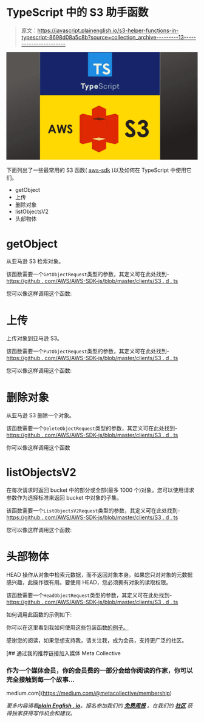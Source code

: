 # TypeScript 中的 S3 助手函数

> 原文：<https://javascript.plainenglish.io/s3-helper-functions-in-typescript-8698d08a5c8b?source=collection_archive---------13----------------------->

![](img/f381437bbf1603c784e6818fe6cc52f6.png)

下面列出了一些最常用的 S3 函数( [aws-sdk](https://github.com/aws/aws-sdk-js) )以及如何在 TypeScript 中使用它们。

*   getObject
*   上传
*   删除对象
*   listObjectsV2
*   头部物体

# getObject

从亚马逊 S3 检索对象。

该函数需要一个`GetObjectRequest`类型的参数，其定义可在此处找到-[https://github . com/AWS/AWS-SDK-js/blob/master/clients/S3 . d . ts](https://github.com/aws/aws-sdk-js/blob/master/clients/s3.d.ts)

您可以像这样调用这个函数:

# 上传

上传对象到亚马逊 S3。

该函数需要一个`PutObjectRequest`类型的参数，其定义可在此处找到-[https://github . com/AWS/AWS-SDK-js/blob/master/clients/S3 . d . ts](https://github.com/aws/aws-sdk-js/blob/master/clients/s3.d.ts)

您可以像这样调用这个函数:

# 删除对象

从亚马逊 S3 删除一个对象。

该函数需要一个`DeleteObjectRequest`类型的参数，其定义可在此处找到-[https://github . com/AWS/AWS-SDK-js/blob/master/clients/S3 . d . ts](https://github.com/aws/aws-sdk-js/blob/master/clients/s3.d.ts)

你可以像这样调用这个函数

# listObjectsV2

在每次请求时返回 bucket 中的部分或全部(最多 1000 个)对象。您可以使用请求参数作为选择标准来返回 bucket 中对象的子集。

该函数需要一个`ListObjectsV2Request`类型的参数，其定义可在此处找到-[https://github . com/AWS/AWS-SDK-js/blob/master/clients/S3 . d . ts](https://github.com/aws/aws-sdk-js/blob/master/clients/s3.d.ts)

您可以像这样调用这个函数:

# 头部物体

HEAD 操作从对象中检索元数据，而不返回对象本身。如果您只对对象的元数据感兴趣，此操作很有用。要使用 HEAD，您必须拥有对象的读取权限。

该函数需要一个`HeadObjectRequest`类型的参数，其定义可在此处找到-[https://github . com/AWS/AWS-SDK-js/blob/master/clients/S3 . d . ts](https://github.com/aws/aws-sdk-js/blob/master/clients/s3.d.ts)

如何调用此函数的示例如下:

你可以在这里看到我如何使用这些包装函数[的例子。](https://github.com/appletreeat56/json-to-xlsx/blob/master/src/utils/awsWrapper.ts)

感谢您的阅读，如果您想支持我，请关注我，成为会员，支持更广泛的社区。

[](https://medium.com/@metacollective/membership) [## 通过我的推荐链接加入媒体 Meta Collective

### 作为一个媒体会员，你的会员费的一部分会给你阅读的作家，你可以完全接触到每一个故事…

medium.com](https://medium.com/@metacollective/membership) 

*更多内容请看*[***plain English . io***](http://plainenglish.io/)*。报名参加我们的* [***免费周报***](http://newsletter.plainenglish.io/) *。在我们的* [***社区***](https://discord.gg/GtDtUAvyhW) *获得独家获得写作机会和建议。*